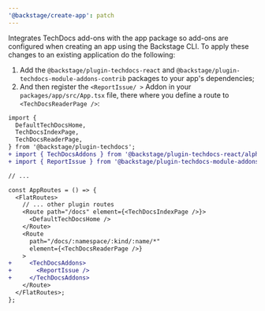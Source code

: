 ```yaml
---
'@backstage/create-app': patch
---
```


Integrates TechDocs add-ons with the app package so add-ons are configured when creating an app using the Backstage CLI. To apply these changes to an existing application do the following:

1. Add the `@backstage/plugin-techdocs-react` and `@backstage/plugin-techdocs-module-addons-contrib` packages to your app's dependencies;
2. And then register the `<ReportIssue/ >` Addon in your `packages/app/src/App.tsx` file, there where you define a route to `<TechDocsReaderPage />`:

```diff
import {
  DefaultTechDocsHome,
  TechDocsIndexPage,
  TechDocsReaderPage,
} from '@backstage/plugin-techdocs';
+ import { TechDocsAddons } from '@backstage/plugin-techdocs-react/alpha';
+ import { ReportIssue } from '@backstage/plugin-techdocs-module-addons-contrib';

// ...

const AppRoutes = () => {
  <FlatRoutes>
    // ... other plugin routes
    <Route path="/docs" element={<TechDocsIndexPage />}>
      <DefaultTechDocsHome />
    </Route>
    <Route
      path="/docs/:namespace/:kind/:name/*"
      element={<TechDocsReaderPage />}
    >
+     <TechDocsAddons>
+       <ReportIssue />
+     </TechDocsAddons>
    </Route>
  </FlatRoutes>;
};
```
